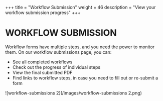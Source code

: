 +++
title = "Workflow Submission"
weight = 46
description = "View your workflow submission progress"
+++

# WORKFLOW SUBMISSION

Workflow forms have multiple steps, and you need the power to monitor them. On our workflow submissions page, you can:

* See all completed workflows
* Check out the progress of individual steps
* View the final submitted PDF
* Find links to workflow steps, in case you need to fill out or re-submit a form




![workflow-submissions 2](/images/workflow-submissions 2.png)